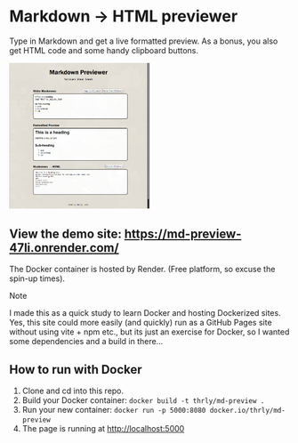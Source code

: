 # Markdown → HTML previewer

Type in Markdown and get a live formatted preview. As a bonus, you also get HTML code and some handy clipboard buttons.

<img src="img/preview.png" width="50%" alt="Site preview"/>

## View the demo site: <https://md-preview-47li.onrender.com/>

The Docker container is hosted by Render. (Free platform, so excuse the spin-up times).

> [!NOTE]
> I made this as a quick study to learn Docker and hosting Dockerized sites. Yes, this site could more easily (and quickly) run as a GitHub Pages site without using vite + npm etc., but its just an exercise for Docker, so I wanted some dependencies and a build in there...

## How to run with Docker

1. Clone and cd into this repo.
1. Build your Docker container: `docker build -t thrly/md-preview .`
1. Run your new container: `docker run -p 5000:8080 docker.io/thrly/md-preview`
1. The page is running at <http://localhost:5000>
